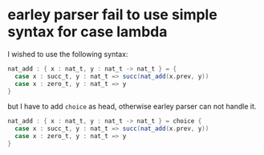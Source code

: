 # earley parser fail to use simple syntax for case lambda

I wished to use the following syntax:

``` scala
nat_add : { x : nat_t, y : nat_t -> nat_t } = {
  case x : succ_t, y : nat_t => succ(nat_add(x.prev, y))
  case x : zero_t, y : nat_t => y
}
```

but I have to add `choice` as head,
otherwise earley parser can not handle it.

``` scala
nat_add : { x : nat_t, y : nat_t -> nat_t } = choice {
  case x : succ_t, y : nat_t => succ(nat_add(x.prev, y))
  case x : zero_t, y : nat_t => y
}
```
